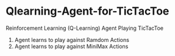 # Qlearning-Agent-for-TicTacToe
Reinforcement Learning (Q-Learning) Agent Playing TicTacToe

1. Agent learns to play against Ramdom Actions
2. Agent learns to play against MiniMax Actions
